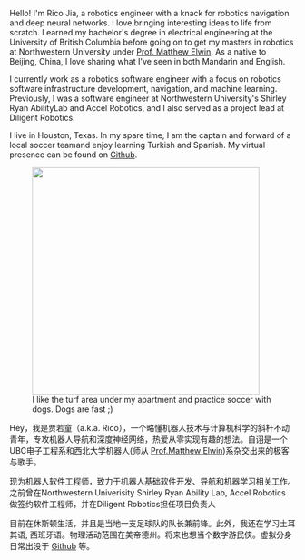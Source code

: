 Hello! I'm Rico Jia, a robotics engineer with a knack for robotics navigation and deep neural networks. I love bringing interesting ideas to life from scratch. I earned my bachelor's degree in electrical engineering at the University of British Columbia before going on to get my masters in robotics at Northwestern University under [Prof. Matthew Elwin](https://robotics.northwestern.edu/people/profiles/faculty/elwin-matt.html). As a native to Beijing, China, I love sharing what I've seen in both Mandarin and English. 

I currently  work as a robotics software engineer with a focus on robotics software infrastructure development, navigation, and machine learning. Previously, I was a software engineer at Northwestern University's Shirley Ryan AbilityLab and Accel Robotics, and I also served as a project lead at Diligent Robotics.

I live in Houston, Texas. In my spare time, I am the captain and forward of a local soccer teamand enjoy learning Turkish and Spanish. My virtual presence can be found on [Github](https://github.com/RicoJia).

<p align="center">
    <figure>
        <img src="https://github.com/user-attachments/assets/940f009f-d17f-438b-8d05-b540c5e18516" height="400" alt=""/>
        <figcaption> I like the turf area under my apartment and practice soccer with dogs. Dogs are fast ;) </figcaption>
    </figure>
</p>

Hey，我是贾若童（a.k.a. Rico），一个略懂机器人技术与计算机科学的斜杆不动青年，专攻机器人导航和深度神经网络，热爱从零实现有趣的想法。自诩是一个UBC电子工程系和西北大学机器人(师从 [Prof.Matthew Elwin](https://robotics.northwestern.edu/people/profiles/faculty/elwin-matt.html))系杂交出来的极客与歌手。

现为机器人软件工程师，致力于机器人基础软件开发、导航和机器学习相关工作。之前曾在Northwestern Univerisity Shirley Ryan Ability Lab, Accel Robotics 做签约软件工程师，并在Diligent Robotics担任项目负责人

目前在休斯顿生活，并且是当地一支足球队的队长兼前锋。此外，我还在学习土耳其语, 西班牙语。物理活动范围在美帝德州。将来也想当个数字游<del>民</del>侠。虚拟分身日常出没于 [Github](https://github.com/RicoJia) 等。
